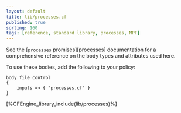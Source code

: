 ```yaml
---
layout: default
title: lib/processes.cf
published: true
sorting: 160
tags: [reference, standard library, processes, MPF]
---
```


See the [`processes` promises][processes] documentation for a
comprehensive reference on the body types and attributes used here.

To use these bodies, add the following to your policy:

```cf3
body file control
{
	inputs => { "processes.cf" }
}
```

[%CFEngine_library_include(lib/processes)%]
